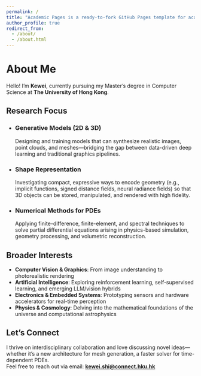 ```yaml
---
permalink: /
title: "Academic Pages is a ready-to-fork GitHub Pages template for academic personal websites"
author_profile: true
redirect_from: 
  - /about/
  - /about.html
---
```


# About Me

Hello! I’m **Kewei**, currently pursuing my Master’s degree in Computer Science at **The University of Hong Kong**.

## Research Focus

- ### Generative Models (2D & 3D)  
  Designing and training models that can synthesize realistic images, point clouds, and meshes—bridging the gap between data-driven deep learning and traditional graphics pipelines.

- ### Shape Representation  
  Investigating compact, expressive ways to encode geometry (e.g., implicit functions, signed distance fields, neural radiance fields) so that 3D objects can be stored, manipulated, and rendered with high fidelity.

- ### Numerical Methods for PDEs  
  Applying finite-difference, finite-element, and spectral techniques to solve partial differential equations arising in physics-based simulation, geometry processing, and volumetric reconstruction.

## Broader Interests

- **Computer Vision & Graphics**: From image understanding to photorealistic rendering  
- **Artificial Intelligence**: Exploring reinforcement learning, self-supervised learning, and emerging LLM/vision hybrids  
- **Electronics & Embedded Systems**: Prototyping sensors and hardware accelerators for real-time perception  
- **Physics & Cosmology**: Delving into the mathematical foundations of the universe and computational astrophysics  

## Let’s Connect

I thrive on interdisciplinary collaboration and love discussing novel ideas—whether it’s a new architecture for mesh generation, a faster solver for time-dependent PDEs.  
Feel free to reach out via email: **kewei.shi@connect.hku.hk**  

